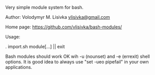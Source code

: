 Very simple module system for bash.

Author: Volodymyr M. Lisivka <vlisivka@gmail.com>

Home page: https://github.com/vlisivka/bash-modules/


Usage:

. import.sh module[...] || exit

Bash modules should work OK wih -u (nounset) and -e (errexit) shell
options. It is good idea to always use "set -ueo pipefail" in your own
applications.
